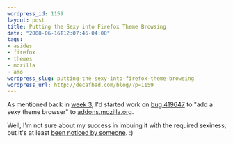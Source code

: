 ```yaml
--- 
wordpress_id: 1159
layout: post
title: Putting the Sexy into Firefox Theme Browsing
date: "2008-06-16T12:07:46-04:00"
tags: 
- asides
- firefox
- themes
- mozilla
- amo
wordpress_slug: putting-the-sexy-into-firefox-theme-browsing
wordpress_url: http://decafbad.com/blog/?p=1159
---
```

As mentioned back in [week 3][week3], I'd started work on [bug 419647][bug] to "add a sexy theme browser" to [addons.mozilla.org][amo].  

Well, I'm not sure about my success in imbuing it with the required sexiness, but it's at least [been noticed by someone][noticed]. :)

[amo]: https://addons.mozilla.org/
[noticed]: http://www.ghacks.net/2008/06/15/firefox-themes-website-updated/
[week3]: http://decafbad.com/blog/2008/05/22/week-3-at-mozilla
[bug]: https://bugzilla.mozilla.org/show_bug.cgi?id=419647
